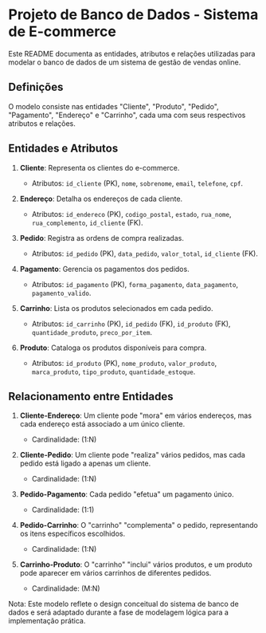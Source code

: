 # Projeto de Banco de Dados - Sistema de E-commerce

Este README documenta as entidades, atributos e relações utilizadas para modelar o banco de dados de um sistema de gestão de vendas online.

## Definições

O modelo consiste nas entidades "Cliente", "Produto", "Pedido", "Pagamento", "Endereço" e "Carrinho", cada uma com seus respectivos atributos e relações.

## Entidades e Atributos

1. **Cliente**: Representa os clientes do e-commerce.
   - Atributos: `id_cliente` (PK), `nome`, `sobrenome`, `email`, `telefone`, `cpf`.

2. **Endereço**: Detalha os endereços de cada cliente.
   - Atributos: `id_endereco` (PK), `codigo_postal`, `estado`, `rua_nome`, `rua_complemento`, `id_cliente` (FK).

3. **Pedido**: Registra as ordens de compra realizadas.
   - Atributos: `id_pedido` (PK), `data_pedido`, `valor_total`, `id_cliente` (FK).

4. **Pagamento**: Gerencia os pagamentos dos pedidos.
   - Atributos: `id_pagamento` (PK), `forma_pagamento`, `data_pagamento`, `pagamento_valido`.

5. **Carrinho**: Lista os produtos selecionados em cada pedido.
   - Atributos: `id_carrinho` (PK), `id_pedido` (FK), `id_produto` (FK), `quantidade_produto`, `preco_por_item`.

6. **Produto**: Cataloga os produtos disponíveis para compra.
   - Atributos: `id_produto` (PK), `nome_produto`, `valor_produto`, `marca_produto`, `tipo_produto`, `quantidade_estoque`.

## Relacionamento entre Entidades

1. **Cliente-Endereço**: Um cliente pode "mora" em vários endereços, mas cada endereço está associado a um único cliente. 
   - Cardinalidade: (1:N)

2. **Cliente-Pedido**: Um cliente pode "realiza" vários pedidos, mas cada pedido está ligado a apenas um cliente.
   - Cardinalidade: (1:N)

3. **Pedido-Pagamento**: Cada pedido "efetua" um pagamento único.
   - Cardinalidade: (1:1)

4. **Pedido-Carrinho**: O "carrinho" "complementa" o pedido, representando os itens específicos escolhidos.
   - Cardinalidade: (1:N)

5. **Carrinho-Produto**: O "carrinho" "inclui" vários produtos, e um produto pode aparecer em vários carrinhos de diferentes pedidos.
   - Cardinalidade: (M:N)

Nota: Este modelo reflete o design conceitual do sistema de banco de dados e será adaptado durante a fase de modelagem lógica para a implementação prática.

